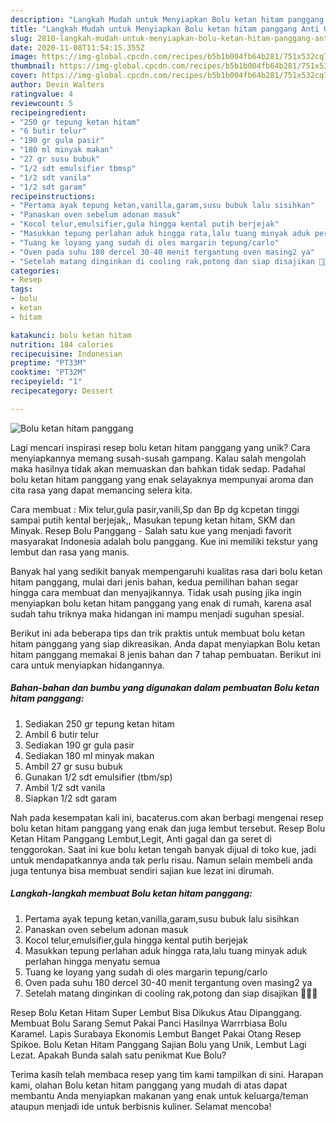 ```yaml
---
description: "Langkah Mudah untuk Menyiapkan Bolu ketan hitam panggang Anti Gagal"
title: "Langkah Mudah untuk Menyiapkan Bolu ketan hitam panggang Anti Gagal"
slug: 2810-langkah-mudah-untuk-menyiapkan-bolu-ketan-hitam-panggang-anti-gagal
date: 2020-11-08T11:54:15.355Z
image: https://img-global.cpcdn.com/recipes/b5b1b004fb64b281/751x532cq70/bolu-ketan-hitam-panggang-foto-resep-utama.jpg
thumbnail: https://img-global.cpcdn.com/recipes/b5b1b004fb64b281/751x532cq70/bolu-ketan-hitam-panggang-foto-resep-utama.jpg
cover: https://img-global.cpcdn.com/recipes/b5b1b004fb64b281/751x532cq70/bolu-ketan-hitam-panggang-foto-resep-utama.jpg
author: Devin Walters
ratingvalue: 4
reviewcount: 5
recipeingredient:
- "250 gr tepung ketan hitam"
- "6 butir telur"
- "190 gr gula pasir"
- "180 ml minyak makan"
- "27 gr susu bubuk"
- "1/2 sdt emulsifier tbmsp"
- "1/2 sdt vanila"
- "1/2 sdt garam"
recipeinstructions:
- "Pertama ayak tepung ketan,vanilla,garam,susu bubuk lalu sisihkan"
- "Panaskan oven sebelum adonan masuk"
- "Kocol telur,emulsifier,gula hingga kental putih berjejak"
- "Masukkan tepung perlahan aduk hingga rata,lalu tuang minyak aduk perlahan hingga menyatu semua"
- "Tuang ke loyang yang sudah di oles margarin tepung/carlo"
- "Oven pada suhu 180 dercel 30-40 menit tergantung oven masing2 ya"
- "Setelah matang dinginkan di cooling rak,potong dan siap disajikan 🌸🌺🌸"
categories:
- Resep
tags:
- bolu
- ketan
- hitam

katakunci: bolu ketan hitam 
nutrition: 184 calories
recipecuisine: Indonesian
preptime: "PT33M"
cooktime: "PT32M"
recipeyield: "1"
recipecategory: Dessert

---
```



![Bolu ketan hitam panggang](https://img-global.cpcdn.com/recipes/b5b1b004fb64b281/751x532cq70/bolu-ketan-hitam-panggang-foto-resep-utama.jpg)

Lagi mencari inspirasi resep bolu ketan hitam panggang yang unik? Cara menyiapkannya memang susah-susah gampang. Kalau salah mengolah maka hasilnya tidak akan memuaskan dan bahkan tidak sedap. Padahal bolu ketan hitam panggang yang enak selayaknya mempunyai aroma dan cita rasa yang dapat memancing selera kita.

Cara membuat : Mix telur,gula pasir,vanili,Sp dan Bp dg kcpetan tinggi sampai putih kental berjejak,, Masukan tepung ketan hitam, SKM dan Minyak. Resep Bolu Panggang - Salah satu kue yang menjadi favorit masyarakat Indonesia adalah bolu panggang. Kue ini memiliki tekstur yang lembut dan rasa yang manis.

Banyak hal yang sedikit banyak mempengaruhi kualitas rasa dari bolu ketan hitam panggang, mulai dari jenis bahan, kedua pemilihan bahan segar hingga cara membuat dan menyajikannya. Tidak usah pusing jika ingin menyiapkan bolu ketan hitam panggang yang enak di rumah, karena asal sudah tahu triknya maka hidangan ini mampu menjadi suguhan spesial.


Berikut ini ada beberapa tips dan trik praktis untuk membuat bolu ketan hitam panggang yang siap dikreasikan. Anda dapat menyiapkan Bolu ketan hitam panggang memakai 8 jenis bahan dan 7 tahap pembuatan. Berikut ini cara untuk menyiapkan hidangannya.

<!--inarticleads1-->

##### Bahan-bahan dan bumbu yang digunakan dalam pembuatan Bolu ketan hitam panggang:

1. Sediakan 250 gr tepung ketan hitam
1. Ambil 6 butir telur
1. Sediakan 190 gr gula pasir
1. Sediakan 180 ml minyak makan
1. Ambil 27 gr susu bubuk
1. Gunakan 1/2 sdt emulsifier (tbm/sp)
1. Ambil 1/2 sdt vanila
1. Siapkan 1/2 sdt garam


Nah pada kesempatan kali ini, bacaterus.com akan berbagi mengenai resep bolu ketan hitam panggang yang enak dan juga lembut tersebut. Resep Bolu Ketan Hitam Panggang Lembut,Legit, Anti gagal dan ga seret di tenggorokan. Saat ini kue bolu ketan tengah banyak dijual di toko kue, jadi untuk mendapatkannya anda tak perlu risau. Namun selain membeli anda juga tentunya bisa membuat sendiri sajian kue lezat ini dirumah. 

<!--inarticleads2-->

##### Langkah-langkah membuat Bolu ketan hitam panggang:

1. Pertama ayak tepung ketan,vanilla,garam,susu bubuk lalu sisihkan
1. Panaskan oven sebelum adonan masuk
1. Kocol telur,emulsifier,gula hingga kental putih berjejak
1. Masukkan tepung perlahan aduk hingga rata,lalu tuang minyak aduk perlahan hingga menyatu semua
1. Tuang ke loyang yang sudah di oles margarin tepung/carlo
1. Oven pada suhu 180 dercel 30-40 menit tergantung oven masing2 ya
1. Setelah matang dinginkan di cooling rak,potong dan siap disajikan 🌸🌺🌸


Resep Bolu Ketan Hitam Super Lembut Bisa Dikukus Atau Dipanggang. Membuat Bolu Sarang Semut Pakai Panci Hasilnya Warrrbiasa Bolu Karamel. Lapis Surabaya Ekonomis Lembut Banget Pakai Otang Resep Spikoe. Bolu Ketan Hitam Panggang Sajian Bolu yang Unik, Lembut Lagi Lezat. Apakah Bunda salah satu penikmat Kue Bolu? 

Terima kasih telah membaca resep yang tim kami tampilkan di sini. Harapan kami, olahan Bolu ketan hitam panggang yang mudah di atas dapat membantu Anda menyiapkan makanan yang enak untuk keluarga/teman ataupun menjadi ide untuk berbisnis kuliner. Selamat mencoba!
